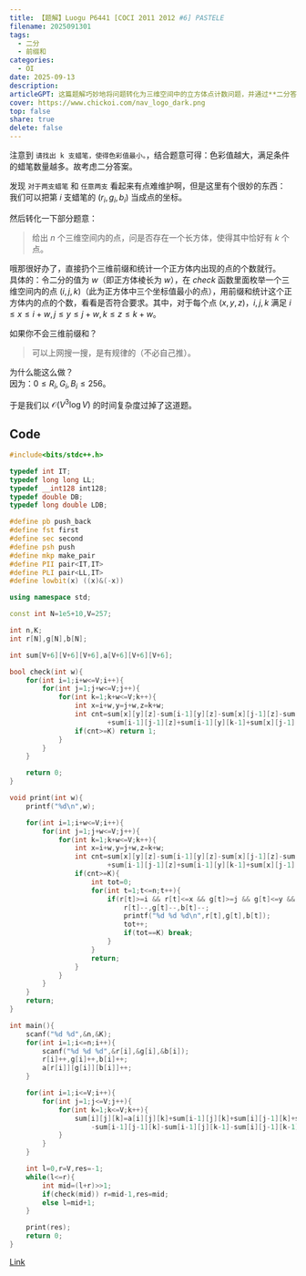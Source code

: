 ```yaml
---
title: 【题解】Luogu P6441 [COCI 2011 2012 #6] PASTELE
filename: 2025091301
tags:
  - 二分
  - 前缀和
categories:
  - OI
date: 2025-09-13
description: 
articleGPT: 这篇题解巧妙地将问题转化为三维空间中的立方体点计数问题，并通过**二分答案**和**三维前缀和**这一经典组合，高效地解决了问题。其亮点在于对题意的深刻理解以及将算法与数据结构（前缀和）应用于三维场景的能力。代码实现清晰，包含了预处理、二分和输出结果三个主要部分。
cover: https://www.chickoi.com/nav_logo_dark.png
top: false
share: true
delete: false
---
```


注意到 `请找出 k 支蜡笔，使得色彩值最小。`，结合题意可得：色彩值越大，满足条件的蜡笔数量越多。故考虑二分答案。

发现 `对于两支蜡笔` 和 `任意两支` 看起来有点难维护啊，但是这里有个很妙的东西：\
我们可以把第 $i$ 支蜡笔的 $(r_i,g_i,b_i)$ 当成点的坐标。

然后转化一下部分题意：
> 给出 $n$ 个三维空间内的点，问是否存在一个长方体，使得其中恰好有 $k$ 个点。

哦那很好办了，直接扔个三维前缀和统计一个正方体内出现的点的个数就行。\
具体的：令二分的值为 $w$（即正方体棱长为 $w$），在 $check$ 函数里面枚举一个三维空间内的点 $(i,j,k)$（此为正方体中三个坐标值最小的点），用前缀和统计这个正方体内的点的个数，看看是否符合要求。其中，对于每个点 $(x,y,z)$，$i,j,k$ 满足 $i\leq x\leq i+w,j\leq y\leq j+w,k\leq z\leq k+w$。

如果你不会三维前缀和？
> 可以上网搜一搜，是有规律的（不必自己推）。

为什么能这么做？\
因为：$0\le R_i,G_i,B_i\le 256$。

于是我们以 $\mathcal{O}(V^3\log V)$ 的时间复杂度过掉了这道题。

## Code
```cpp
#include<bits/stdc++.h>

typedef int IT;
typedef long long LL;
typedef __int128 int128;
typedef double DB;
typedef long double LDB;

#define pb push_back
#define fst first
#define sec second
#define psh push
#define mkp make_pair
#define PII pair<IT,IT>
#define PLI pair<LL,IT>
#define lowbit(x) ((x)&(-x))

using namespace std;

const int N=1e5+10,V=257;

int n,K;
int r[N],g[N],b[N];

int sum[V+6][V+6][V+6],a[V+6][V+6][V+6];

bool check(int w){
    for(int i=1;i+w<=V;i++){
        for(int j=1;j+w<=V;j++){
            for(int k=1;k+w<=V;k++){
                int x=i+w,y=j+w,z=k+w;
                int cnt=sum[x][y][z]-sum[i-1][y][z]-sum[x][j-1][z]-sum[x][y][k-1]
                        +sum[i-1][j-1][z]+sum[i-1][y][k-1]+sum[x][j-1][k-1]-sum[i-1][j-1][k-1];
                if(cnt>=K) return 1;
            }
        }
    }

    return 0;
}

void print(int w){
    printf("%d\n",w);

    for(int i=1;i+w<=V;i++){
        for(int j=1;j+w<=V;j++){
            for(int k=1;k+w<=V;k++){
                int x=i+w,y=j+w,z=k+w;
                int cnt=sum[x][y][z]-sum[i-1][y][z]-sum[x][j-1][z]-sum[x][y][k-1]
                        +sum[i-1][j-1][z]+sum[i-1][y][k-1]+sum[x][j-1][k-1]-sum[i-1][j-1][k-1];
                if(cnt>=K){
                    int tot=0;
                    for(int t=1;t<=n;t++){
                        if(r[t]>=i && r[t]<=x && g[t]>=j && g[t]<=y && b[t]>=k && b[t]<=z){
                            r[t]--,g[t]--,b[t]--;
                            printf("%d %d %d\n",r[t],g[t],b[t]);
                            tot++;
                            if(tot==K) break;
                        }
                    }
                    return;
                }
            }
        }
    }
    return;
}

int main(){
    scanf("%d %d",&n,&K);
    for(int i=1;i<=n;i++){
        scanf("%d %d %d",&r[i],&g[i],&b[i]);
        r[i]++,g[i]++,b[i]++;
        a[r[i]][g[i]][b[i]]++;
    }

    for(int i=1;i<=V;i++){
        for(int j=1;j<=V;j++){
            for(int k=1;k<=V;k++){
                sum[i][j][k]=a[i][j][k]+sum[i-1][j][k]+sum[i][j-1][k]+sum[i][j][k-1]
                    -sum[i-1][j-1][k]-sum[i-1][j][k-1]-sum[i][j-1][k-1]+sum[i-1][j-1][k-1];
            }
        }
    }

    int l=0,r=V,res=-1;
    while(l<=r){
        int mid=(l+r)>>1;
        if(check(mid)) r=mid-1,res=mid;
        else l=mid+1;
    }

    print(res);
    return 0;
}
```
[Link](https://www.luogu.com.cn/record/235205681)
